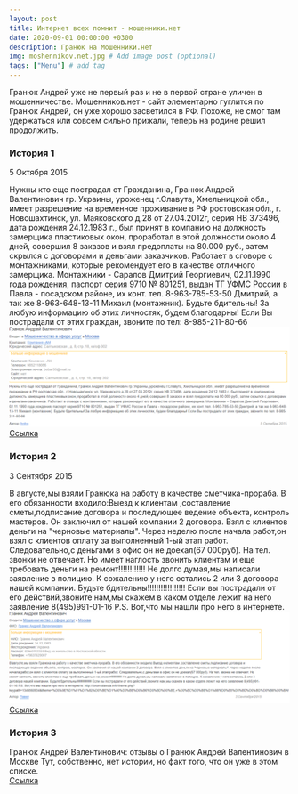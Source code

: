 ```yaml
---
layout: post
title: Интернет всех помнит - мошенники.нет
date: 2020-09-01 00:00:00 +0300
description: Гранюк на Мошенники.нет
img: moshennikov.net.jpg # Add image post (optional)
tags: ["Menu"] # add tag
---
```


Гранюк Андрей уже не первый раз и не в первой стране уличен в мошенничестве. Мошенников.нет - сайт элементарно гуглится по Гранюк Андрей, он уже хорошо засветился в РФ. Похоже, не смог там удержаться или совсем сильно прижали, теперь на родине решил продолжить. 

### История 1 ###
5 Октября 2015

Нужны кто еще пострадал от Гражданина, Гранюк Андрей Валентинович гр. Украины, уроженец г.Славута, Хмельницкой обл., имеет разрешение на временное проживание в РФ ростовская обл., г. Новошахтинск, ул. Маяковского д.28 от 27.04.2012г, серия НВ 373496, дата рождения 24.12.1983 г., был принят в компанию на должность замерщика пластиковых окон, проработал в этой должности около 4 дней, совершил 8 заказов и взял предоплаты на 80.000 руб., затем скрылся с договорами и деньгами заказчиков. Работает в сговоре с монтажниками, которые рекомендует его в качестве отличного замерщика. Монтажники - Саралов Дмитрий Георгиевич, 02.11.1990 года рождения, паспорт серия 9710 № 801251, выдан ТГ УФМС России в Павла - посадском районе, их конт. тел. 8-963-785-53-50 Дмитрий, а так же 8-963-648-13-11 Михаил (монтажник). Будьте бдительны! За любую информацию об этих личностях, будем благодарны! Если Вы пострадали от этих граждан, звоните по тел: 8-985-211-80-66<br>
![Гранюк Андрей Мошенник](/assets/img/mn-1.png)<br>
[Ссылка](http://207.244.96.6/facility/note3525.html)


### История 2 ###
3 Сентября 2015

В августе,мы взяли Гранюка на работу в качестве сметчика-прораба. В его обязанности входило:Выезд к клиентам ,составление сметы,подписание договора и последующее ведение объекта, контроль мастеров. Он заключил от нашей компании 2 договора. Взял с клиентов деньги на "черновые материалы". Через неделю после начала работ,он взял с клиентов оплату за выполненный 1-ый этап работ. Следовательно,с деньгами в офис он не доехал(67 000руб). На тел. звонки не отвечает. Но имеет наглость звонить клиентам и еще требовать деньги на ремонт!!!!!!!!!!!! Не долго думая,мы написали заявление в полицию. К сожалению у него остались 2 или 3 договора нашей компании. Будьте бдительны!!!!!!!!!!!!!!!!! Если вы пострадали от его действий,звоните нам,мы скажем в каком отделе лежит на него заявление 8(495)991-01-16 Р.S. Вот,что мы нашли про него в интернете. <br>
![Гранюк Андрей Мошенник](/assets/img/mn-2.png)<br>
[Ссылка](http://moshennikov.net/facility/note3342.html)


### История 3 ### 
Гранюк Андрей Валентинович: отзывы о Гранюк Андрей Валентинович в Москве 
Тут, собственно, нет истории, но факт того, что он уже в этом списке. <br>
[Ссылка](https://aferistos.com/review-list/949)